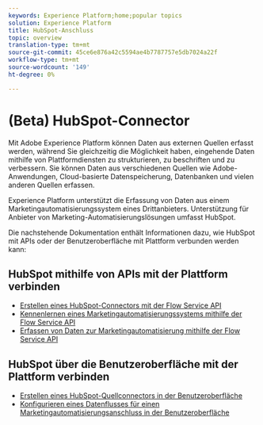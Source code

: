 ```yaml
---
keywords: Experience Platform;home;popular topics
solution: Experience Platform
title: HubSpot-Anschluss
topic: overview
translation-type: tm+mt
source-git-commit: 45ce6e876a42c5594ae4b7787757e5db7024a22f
workflow-type: tm+mt
source-wordcount: '149'
ht-degree: 0%

---
```



# (Beta) HubSpot-Connector

Mit Adobe Experience Platform können Daten aus externen Quellen erfasst werden, während Sie gleichzeitig die Möglichkeit haben, eingehende Daten mithilfe von Plattformdiensten zu strukturieren, zu beschriften und zu verbessern. Sie können Daten aus verschiedenen Quellen wie Adobe-Anwendungen, Cloud-basierte Datenspeicherung, Datenbanken und vielen anderen Quellen erfassen.

Experience Platform unterstützt die Erfassung von Daten aus einem Marketingautomatisierungssystem eines Drittanbieters. Unterstützung für Anbieter von Marketing-Automatisierungslösungen umfasst HubSpot.

Die nachstehende Dokumentation enthält Informationen dazu, wie HubSpot mit APIs oder der Benutzeroberfläche mit Plattform verbunden werden kann:

## HubSpot mithilfe von APIs mit der Plattform verbinden

- [Erstellen eines HubSpot-Connectors mit der Flow Service API](../../tutorials/api/create/marketing-automation/hubspot.md)
- [Kennenlernen eines Marketingautomatisierungssystems mithilfe der Flow Service API](../../tutorials/api/explore/marketing-automation.md)
- [Erfassen von Daten zur Marketingautomatisierung mithilfe der Flow Service API](../../tutorials/api/collect/marketing-automation.md)

## HubSpot über die Benutzeroberfläche mit der Plattform verbinden

- [Erstellen eines HubSpot-Quellconnectors in der Benutzeroberfläche](../../tutorials/ui/create/marketing-automation/hubspot.md)
- [Konfigurieren eines Datenflusses für einen Marketingautomatisierungsanschluss in der Benutzeroberfläche](../../tutorials/ui/dataflow/marketing-automation.md)